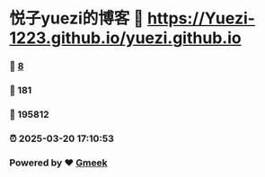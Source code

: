 # 悦子yuezi的博客 :link: https://Yuezi-1223.github.io/yuezi.github.io 
### :page_facing_up: [8](https://Yuezi-1223.github.io/yuezi.github.io/tag.html) 
### :speech_balloon: 181 
### :hibiscus: 195812 
### :alarm_clock: 2025-03-20 17:10:53 
### Powered by :heart: [Gmeek](https://github.com/Meekdai/Gmeek)
